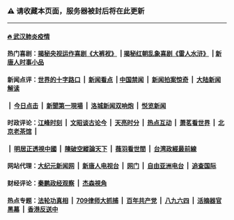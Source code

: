 ### ⚠️ 请收藏本页面，服务器被封后将在此更新

---

#### [🔥 武汉肺炎疫情](http://138.197.202.105:10000/videos/corona/)

#### 热门喜剧：[揭秘央视运作喜剧《大裤衩》](http://138.197.202.105:10000/videos/res/big-shorts/) &nbsp;|&nbsp;[揭秘红朝乱象喜剧《雷人水浒》](http://138.197.202.105:10000/videos/res/OutlawsOfMarsh/) &nbsp;|&nbsp;[新唐人时事小品](http://138.197.202.105:10000/videos/res/comedy/)

#### 新闻点评：[世界的十字路口](http://138.197.202.105:81/tanghao/) &nbsp;|&nbsp; [新闻看点](http://138.197.202.105:81/news-insight/) &nbsp;|&nbsp;[中国禁闻](http://138.197.202.105:81/ntdtv-news/) &nbsp;|&nbsp; [新闻拍案惊奇](http://138.197.202.105:81/dayu/) &nbsp;|&nbsp; [大陆新闻解读](http://138.197.202.105:81/ntdtv-comedy/)
####   &nbsp;|&nbsp;  [今日点击](http://138.197.202.105:81/news-click/)  &nbsp;|&nbsp; [新聞第一現場](http://138.197.202.105:81/primary-scene/) &nbsp;|&nbsp; [洛城新闻双响炮](http://138.197.202.105:81/la-news/) &nbsp;|&nbsp; [悦览新闻](http://138.197.202.105:81/dingyue/)

#### 时政评论：[江峰时刻](http://138.197.202.105:81/today-in-history/) &nbsp;|&nbsp; [文昭谈古论今](http://138.197.202.105:81/wenzhao/) &nbsp;|&nbsp; [天亮时分](http://138.197.202.105:81/tianliang/) &nbsp;|&nbsp; [热点互动](http://138.197.202.105:81/ntdtv-rdhd/) &nbsp;|&nbsp; [萧茗看世界](http://138.197.202.105:81/simonegao/) &nbsp;|&nbsp; [北京老茶馆](http://138.197.202.105:81/teahouse/)  &nbsp;|&nbsp;  
####   &nbsp;|&nbsp;  [明居正透視中國](http://138.197.202.105:81/decoding-china/)  &nbsp;|&nbsp; [陳破空縱論天下](http://138.197.202.105:81/pokong/)  &nbsp;|&nbsp; [薇羽看世間](http://138.197.202.105:81/weiyu/)  &nbsp;|&nbsp; [台湾政經最前線](http://138.197.202.105:81/taiwan/)   

#### 网站代理：[大纪元新闻网](http://138.197.202.105:10080/gb/) &nbsp;|&nbsp; [新唐人电视台](http://138.197.202.105:8808/gb/) &nbsp;|&nbsp; [网门](http://138.197.202.105:11000/) &nbsp;|&nbsp; [自由亚洲电台](http://138.197.202.105:9800/mandarin/) &nbsp;|&nbsp; [追查国际](http://138.197.202.105:10010/)

#### 财经评论：[秦鹏政经观察](http://138.197.202.105:81/qinpeng/) &nbsp;|&nbsp; [杰森視角 ](http://138.197.202.105:81/jason/)

#### 热点专题：[法轮功真相](http://138.197.202.105:10000/videos/truth.html) &nbsp;|&nbsp; [709律师大抓捕](http://138.197.202.105:10000/videos/709/) &nbsp;|&nbsp; [百年共产党](http://138.197.202.105:10000/videos/ccp.html) &nbsp;|&nbsp; [八九六四](http://138.197.202.105:10000/videos/88/)  &nbsp;|&nbsp; [活摘器官黑幕](http://138.197.202.105:10000/videos/res/Organs/)  &nbsp;|&nbsp; [香港反送中](http://138.197.202.105:10000/videos/res/hk/) 

<img src='http://gfw-breaker.win/links.md' width='0px' height='0px'/>
